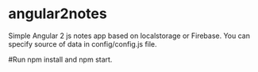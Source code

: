 # angular2notes
Simple Angular 2 js notes app based on localstorage or Firebase.
You can specify source of data in config/config.js file.

#Run npm install and npm start.


